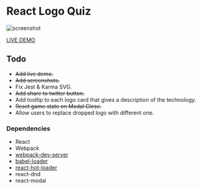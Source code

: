 # React Logo Quiz

![screenshot](https://raw.githubusercontent.com/qualitydixon/react-logo-quiz/master/res/screenshots/react_quiz_screen_1.png)

[LIVE DEMO](http://qualitydixon.github.io/react-logo-quiz/)

## Todo

- ~~Add live demo.~~
- ~~Add screenshots.~~
- Fix Jest & Karma SVG.
- ~~Add share to twitter button.~~
- Add tooltip to each logo card that gives a description of the technology.
- ~~Reset game state on Modal Close.~~
- Allow users to replace dropped logo with different one.

### Dependencies

* React
* Webpack
* [webpack-dev-server](https://github.com/webpack/webpack-dev-server)
* [babel-loader](https://github.com/babel/babel-loader)
* [react-hot-loader](https://github.com/gaearon/react-hot-loader)
* react-dnd
* react-modal


